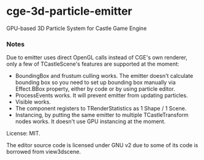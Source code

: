 # cge-3d-particle-emitter
GPU-based 3D Particle System for Castle Game Engine

### Notes ###

Due to emitter uses direct OpenGL calls instead of CGE's own renderer, only a few of TCastleScene's features are supported at the moment:

- BoundingBox and frustum culling works. The emitter doesn't calculate bounding box so you need to set up bounding box manually via Effect.BBox property, either by code or by using particle editor.
- ProcessEvents works. It will prevent emitter from updating particles.
- Visible works.
- The component registers to TRenderStatistics as 1 Shape / 1 Scene.
- Instancing, by putting the same emitter to multiple TCastleTransform nodes works. It doesn't use GPU instancing at the moment.

License: MIT.

The editor source code is licensed under GNU v2 due to some of its code is borrowed from view3dscene.
